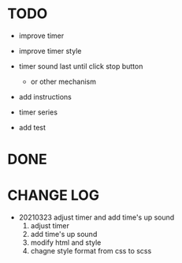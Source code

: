 
# TODO

- improve timer
- improve timer style
- timer sound last until click stop button
  - or other mechanism

- add instructions
- timer series
- add test

# DONE

# CHANGE LOG

- 20210323 adjust timer and add time's up sound
  1. adjust timer
  2. add time's up sound
  3. modify html and style
  4. chagne style format from css to scss
